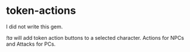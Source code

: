 # token-actions

I did not write this gem.

*!ta* will add token action buttons to a selected character. Actions for NPCs and Attacks for PCs.
